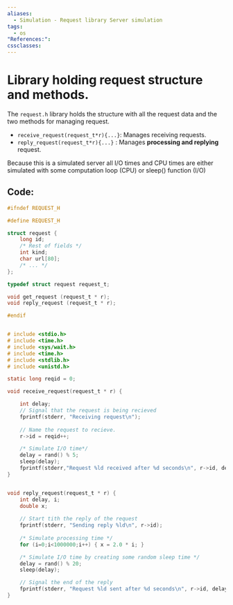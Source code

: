 ```yaml
---
aliases:
  - Simulation - Request library Server simulation
tags:
  - os
"References:": 
cssclasses:
---
```

# Library holding request structure and methods.

The `request.h` library holds the structure with all the request data and the two methods for managing request. 
+ `receive_request(request_t*r){...}`: Manages receiving requests.
+ `reply_request(request_t*r){...}` : Manages **processing and replying** request. 

Because this is a simulated server all I/O times and CPU times are either simulated with some computation loop (CPU) or sleep() function (I/O)

## Code: 
```c
#ifndef REQUEST_H

#define REQUEST_H

struct request {
    long id;
    /* Rest of fields */
    int kind;
    char url[80];
    /* ... */
};

typedef struct request request_t;

void get_request (request_t * r);
void reply_request (request_t * r);

#endif


# include <stdio.h>
# include <time.h>
# include <sys/wait.h>
# include <time.h>
# include <stdlib.h>
# include <unistd.h>

static long reqid = 0;

void receive_request(request_t * r) {

    int delay;
    // Signal that the request is being recieved
    fprintf(stderr, "Receiving request\n");
    
    // Name the request to recieve.
    r->id = reqid++;

    /* Simulate I/O time*/
    delay = rand() % 5;
    sleep(delay);
    fprintf(stderr,"Request %ld received after %d seconds\n", r->id, delay);
}


void reply_request(request_t * r) {
    int delay, i;
    double x;
    
    // Start tith the reply of the request
    fprintf(stderr, "Sending reply %ld\n", r->id);
            
    /* Simulate processing time */
    for (i=0;i<1000000;i++) { x = 2.0 * i; }

    /* Simulate I/O time by creating some random sleep time */
    delay = rand() % 20;
    sleep(delay);

    // Signal the end of the reply
    fprintf(stderr, "Request %ld sent after %d seconds\n", r->id, delay);
}
```